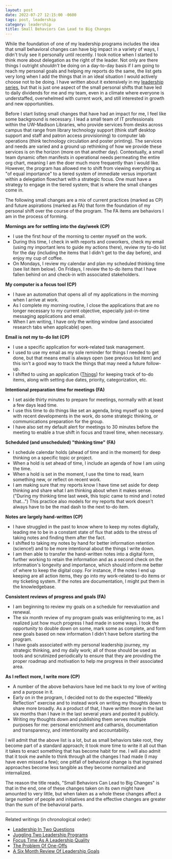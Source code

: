 ```yaml
---
layout: post
date: 2022-07-27 12:15:00 -0600
tags: post, leadership
category: leadership
title: Small Behaviors Can Lead to Big Changes
---
```


While the foundation of one of my leadership programs includes the idea that small behavioral changes can have big impact in a variety of ways, I didn't truly see it personally until recently. I took notice when I started to think more about delegation as the right of the leader. Not only are there things I outright *shouldn't* be doing on a day-to-day basis if I am going to reach my personal goals and helping my reports do the same, the list gets very long when I add the things that in an ideal situation I would actively choose not to be doing. I have written about it extensively in my [leadership series](/tagged/leadership), but that is just one aspect of the small personal shifts that have led to daily dividends for me and my team, even in a climate where everyone is understaffed, overwhelmed with current work, and still interested in growth and new opportunities.

Before I start listing small changes that have had an impact for me, I feel like some background is necessary. I lead a small team of IT professionals within the UW-Madison Libraries, who provide services from desks across campus that range from library technology support (think staff desktop support and staff and patron access provisioning) to computer lab operations (think technology circulation and poster printing). The services and needs are varied and a ground up rethinking of how we provide these services is on the horizon (more on that another day). Contextually, a small team dynamic often manifests in operational needs permeating the entire org chart, meaning I am the doer much more frequently than I would like. However, the program has allowed me to shift from viewing everything as "of equal importance" to a tiered system of immediate versus important within a delegation flowchart with a strategic focus. One must have a strategy to engage in the tiered system; that is where the small changes come in.

The following small changes are a mix of current practices (marked as CP) and future aspirations (marked as FA) that form the foundation of my personal shift over the course of the program. The FA items are behaviors I am in the process of forming.

**Mornings are for settling into the day/week (CP)**
- I use the first hour of the morning to center myself on the work.
- During this time, I check in with reports and coworkers, check my email (using my important lens to guide my actions there), review my to-do list for the day (including the items that I didn't get to the day before), and enjoy my cup of coffee.
- On Mondays, I review my calendar and plan my scheduled thinking time (see list item below). On Fridays, I review the to-do items that I have fallen behind on and check-in with associated stakeholders.

**My computer is a focus tool (CP)**
- I have an automation that opens all of my applications in the morning when I arrive at work.
- As I complete my morning routine, I close the applications that are no longer necessary to my current objective, especially just-in-time messaging applications and email.
- When I am writing, I have only the writing window (and associated research tabs when applicable) open.

**Email is not my to-do list (CP)**
- I use a specific application for work-related task management.
- I used to use my email as my sole reminder for things I needed to get done, but that means email is always open (see previous list item) and this isn't a good way to track the things that may need a future follow-up.
- I shifted to using an application ([Things](https://culturedcode.com/things/)) for keeping track of to-do items, along with setting due dates, priority, categorization, etc.

**Intentional preparation time for meetings (FA)**
- I set aside thirty minutes to prepare for meetings, normally with at least a few days lead time.
- I use this time to do things like set an agenda, bring myself up to speed with recent developments in the work, do some strategic thinking, or communications preparation for the group.
- I have also set my default alert for meetings to 30 minutes before the meeting to enable a true shift in focus and travel time, when necessary.

**Scheduled (and unscheduled) "thinking time" (FA)**
- I schedule calendar holds (ahead of time and in the moment) for deep thinking on a specific topic or project.
- When a hold is set ahead of time, I include an agenda of how I am using the time.
- When a hold is set in the moment, I use the time to read, learn something new, or reflect on recent work.
- I am making sure that my reports know I have time set aside for deep thinking and share what I am thinking about when it makes sense. ("During my thinking time last week, this topic came to mind and I noted that...") This practice also models for my reports that work doesn't always have to be the mad dash to the next to-do item.

**Notes are largely hand-written (CP)**
- I have struggled in the past to know where to keep my notes digitally, leading me to be in a constant state of flux that adds to the stress of taking notes and finding them after the fact.
- I shifted to taking my notes by hand for better information retention (science!) and to be more intentional about the things I write down.
- I am then able to transfer the hand-written notes into a digital form, further working to retain the information and as a second check on the information's longevity and importance, which should inform me better of where to keep the digital copy. For instance, if the notes I end up keeping are all action items, they go into my work-related to-do items or my ticketing system. If the notes are documentation, I might put them in the knowledgebase.

**Consistent reviews of progress and goals (FA)**
- I am beginning to review my goals on a schedule for reevaluation and renewal.
- The six month review of my program goals was enlightening to me, as I realized just how much progress I had made in some ways. I took the opportunity to double down on some, mark some as complete, and form new goals based on new information I didn't have before starting the program.
- I have goals associated with my personal leadership journey, my strategic thinking, and my daily work; all of those should be used as tools and scrutinized periodically to ensure that they are providing the proper roadmap and motivation to help me progress in their associated area.

**As I reflect more, I write more (CP)**
- A number of the above behaviors have led me back to my love of writing and a purpose in it.
- Early on in the program, I decided not to do the expected "Weekly Reflection" exercise and to instead work on writing my thoughts down to share more broadly. As a product of that, I have written more in the last six months than I have in the last several years and posted it publicly.
- Writing my thoughts down and publishing them serves multiple purposes for me: personal enrichment and catharsis, documentation and transparency, and intentionality and accountability.

I will admit that the above list is a lot, but as small behaviors take root, they become part of a standard approach; it took more time to write it all out than it takes to enact something that has become habit for me. I will also admit that it took me awhile to think through all the changes I had made (I may have even missed a few); one pitfall of behavioral change is that ingrained approaches become less tangible as they become normalized and internalized.

The reason the title reads, "Small Behaviors Can Lead to Big Changes" is that in the end, one of these changes taken on its own might have amounted to very little, but when taken as a whole these changes affect a large number of people and initiatives and the effective changes are greater than the sum of the behavioral parts.

---- 

Related writings (in chronological order):
- [Leadership In Two Questions](/2022/02/leadership-in-two-questions)
- [Juggling Two Leadership Programs](/2022/05/juggling-two-leadership-programs)
- [Focus Time As A Leadership Quality](/2022/05/focus-time-as-a-leadership-quality)
- [The Problem Of One-Offs](/2022/06/the-problem-of-one-offs)
- [A Six Month Review Of Leadership Goals](/2022/07/a-six-month-review-of-leadership-goals)
